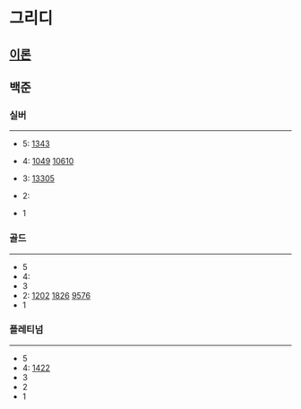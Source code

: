 # 그리디
## [이론](https://en.wikipedia.org/wiki/Greedy_algorithm)
## 백준

### 실버

---

- 5:
[1343](%EC%8B%A4%EB%B2%84%2F1343.md)
- 4:
[1049](%EC%8B%A4%EB%B2%84%2F1049%2F1049.md)
[10610](%EC%8B%A4%EB%B2%84%2F10610%2F10610.md)
- 3:
[13305](13305/13305.md)
- 2:

- 1

### 골드

---

- 5
- 4:
- 3
- 2:
[1202](1202/1202.md)
[1826](1826/1826.md)
[9576](9576/9576.md)
- 1

### 플레티넘

---

- 5
- 4:
[1422](1422%2F1422.md)
- 3
- 2
- 1